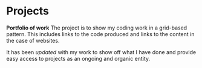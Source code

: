 # Projects
**Portfolio of work**
The project is to show my coding work in a grid-based pattern. This includes links to the code produced and links to the content in the case of websites.

It has been *updated* with my work to show off what I have done and provide easy access to projects as an ongoing 
and organic entity.


